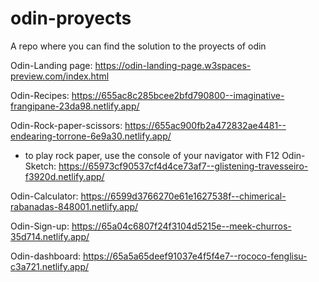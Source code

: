 # odin-proyects
A repo where you can find the solution to the proyects of odin

Odin-Landing page: https://odin-landing-page.w3spaces-preview.com/index.html

Odin-Recipes: https://655ac8c285bcee2bfd790800--imaginative-frangipane-23da98.netlify.app/

Odin-Rock-paper-scissors: https://655ac900fb2a472832ae4481--endearing-torrone-6e9a30.netlify.app/
 - to play rock paper, use the console of your navigator with F12
Odin-Sketch: https://65973cf90537cf4d4ce73af7--glistening-travesseiro-f3920d.netlify.app/

Odin-Calculator: https://6599d3766270e61e1627538f--chimerical-rabanadas-848001.netlify.app/

Odin-Sign-up: https://65a04c6807f24f3104d5215e--meek-churros-35d714.netlify.app/

Odin-dashboard: https://65a5a65deef91037e4f5f4e7--rococo-fenglisu-c3a721.netlify.app/
